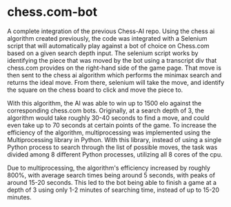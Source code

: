 # chess.com-bot

A complete integration of the previous Chess-AI repo. Using the chess ai algorithm created previously, the code was integrated with a Selenium script that will automatically play against a bot of choice on Chess.com based on a given search depth input. The selenium script works by identifying the piece that was moved by the bot using a transcript div that chess.com provides on the right-hand side of the game page. That move is then sent to the chess ai algorithm which performs the minimax search and returns the ideal move. From there, selenium will take the move, and identify the square on the chess board to click and move the piece to. 

With this algorithm, the AI was able to win up to 1500 elo against the corresponding chess.com bots. Originally, at a search depth of 3, the algorithm would take roughly 30-40 seconds to find a move, and could even take up to 70 seconds at certain points of the game. To increase the efficiency of the algorithm, multiprocessing was implemented using the Multiprocessing library in Python. With this library, instead of using a single Python process to search through the list of possible moves, the task was divided among 8 different Python processes, utilizing all 8 cores of the cpu. 

Due to multiprocessing, the algorithm's efficiency increased by roughly 800%, with average search times being around 5 seconds, with peaks of around 15-20 seconds. This led to the bot being able to finish a game at a depth of 3 using only 1-2 minutes of searching time, instead of up to 15-20 minutes.

